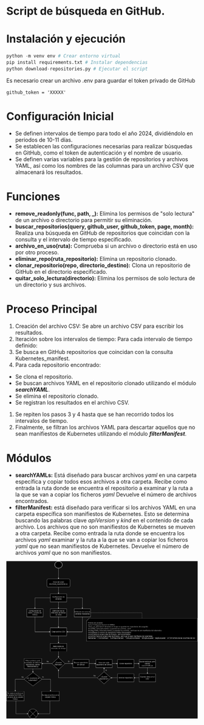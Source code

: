 # Script de búsqueda en GitHub.

# Instalación y ejecución

```python
python -m venv env # Crear entorno virtual
pip install requirements.txt # Instalar dependencias
python download-repositories.py # Ejecutar el script
```

Es necesario crear un archivo .env para guardar el token privado de GitHub

```
github_token = 'XXXXX'
```

# Configuración Inicial

- Se definen intervalos de tiempo para todo el año 2024, dividiéndolo en periodos de 10-11 días.
- Se establecen las configuraciones necesarias para realizar búsquedas en GitHub, como el token de autenticación y el nombre de usuario.
- Se definen varias variables para la gestión de repositorios y archivos YAML, así como los nombres de las columnas para un archivo CSV que almacenará los resultados.

# Funciones

- **remove_readonly(func, path, _):** Elimina los permisos de "solo lectura" de un archivo o directorio para permitir su eliminación.
- **buscar_repositorios(query, github_user, github_token, page, month):** Realiza una búsqueda en GitHub de repositorios que coincidan con la consulta y el intervalo de tiempo especificado.
- **archivo_en_uso(ruta):** Comprueba si un archivo o directorio está en uso por otro proceso.
- **eliminar_repo(ruta_repositorio):** Elimina un repositorio clonado.
- **clonar_repositorio(repo, directorio_destino):** Clona un repositorio de GitHub en el directorio especificado.
- **quitar_solo_lectura(directorio):** Elimina los permisos de solo lectura de un directorio y sus archivos.

# Proceso Principal

1. Creación del archivo CSV: Se abre un archivo CSV para escribir los resultados.
2. Iteración sobre los intervalos de tiempo: Para cada intervalo de tiempo definido:
3. Se busca en GitHub repositorios que coincidan con la consulta Kubernetes_manifest.
4. Para cada repositorio encontrado:
- Se clona el repositorio.
- Se buscan archivos YAML en el repositorio clonado utilizando el módulo ***searchYAML***.
- Se elimina el repositorio clonado.
- Se registran los resultados en el archivo CSV.
1. Se repiten los pasos 3 y 4 hasta que se han recorrido todos los intervalos de tiempo.
2. Finalmente, se filtran los archivos YAML para descartar aquellos que no sean manifiestos de Kubernetes utilizando el módulo ***filterManifest***.

# Módulos

- **searchYAMLs:** Está diseñado para buscar archivos *yaml* en una carpeta específica y copiar todos esos archivos a otra carpeta. Recibe como entrada la ruta donde se encuentra el repositorio a examinar y la ruta a la que se van a copiar los ficheros *yaml* Devuelve el número de archivos encontrados.
- **filterManifest:** está diseñado para verificar si los archivos YAML en una carpeta específica son manifiestos de Kubernetes. Esto se determina buscando las palabras clave *apiVersion* y *kind* en el contenido de cada archivo. Los archivos que no son manifiestos de Kubernetes se mueven a otra carpeta. Recibe como entrada la ruta donde se encuentra los archivos *yaml* examinar y la ruta a la que se van a copiar los ficheros *yaml* que no sean manifiestos de Kubernetes. Devuelve el número de archivos *yaml* que no son manifiestos.

![Diagrama.png](Diagrama.png)
